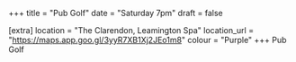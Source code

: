 +++
title = "Pub Golf"
date = "Saturday 7pm"
draft = false

[extra]
location = "The Clarendon, Leamington Spa"
location_url = "https://maps.app.goo.gl/3yyR7XB1Xj2JEo1m8"
colour = "Purple"
+++
Pub Golf
